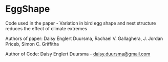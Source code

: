 # EggShape

Code used in the paper - Variation in bird egg shape and nest structure reduces the effect of climate extremes 

Authors of paper: Daisy Englert Duursma, Rachael V. Gallaghera, J. Jordan Priceb, Simon C. Griffitha

Author of Code: Daisy Englert Duursma - daisy.duursma@gmail.com

